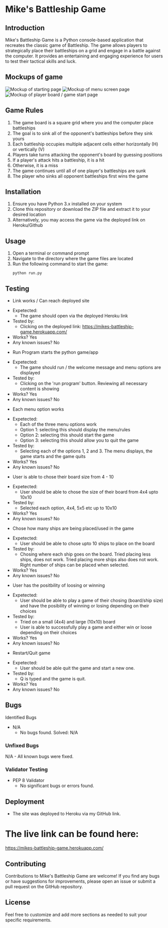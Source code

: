 # Mike's Battleship Game

## Introduction
Mike's Battleship Game is a Python console-based application that recreates the classic game of Battleship. The game allows players to strategically place their battleships on a grid and engage in a battle against the computer. It provides an entertaining and engaging experience for users to test their tactical skills and luck.

## Mockups of game
![Mockup of starting page](https://github.com/MikesCodingCreations/Portfolio3/blob/main/assets/main_page1.png)
![Mockup of menu screen page](https://github.com/MikesCodingCreations/Portfolio3/blob/main/assets/menu_screen1.png)
![Mockup of player board / game start page](https://github.com/MikesCodingCreations/Portfolio3/blob/main/assets/player_gameboard1.png)

## Game Rules
1. The game board is a square grid where you and the computer place battleships
2. The goal is to sink all of the opponent's battleships before they sink yours
3. Each battleship occupies multiple adjacent cells either horizontally (H) or vertically (V)
4. Players take turns attacking the opponent's board by guessing positions
5. If a player's attack hits a battleship, it is a hit
6. Otherwise, it is a miss
7. The game continues until all of one player's battleships are sunk
8. The player who sinks all opponent battleships first wins the game

## Installation
1. Ensure you have Python 3.x installed on your system
2. Clone this repository or download the ZIP file and extract it to your desired location
3. Alternatively, you may access the game via the deployed link on Heroku/Github

## Usage
1. Open a terminal or command prompt
2. Navigate to the directory where the game files are located
3. Run the following command to start the game:
   ```shell
   python run.py

## Testing 

* Link works / Can reach deployed site
- Expetected: 
  - The game should open via the deployed Heroku link
- Tested by:
  - Clicking on the deployed link: https://mikes-battleship-game.herokuapp.com/
- Works? Yes
- Any known issues? No

* Run Program starts the python game/app
- Expetected: 
  - The game should run / the welcome message and menu options are displayed
- Tested by:
  - Clicking on the 'run program' button. Reviewing all necessary content is showing
- Works? Yes
- Any known issues? No

* Each menu option works
- Expetected: 
  - Each of the three menu options work
  - Option 1: selecting this should display the menu/rules
  - Option 2: selecting this should start the game
  - Option 3: selecting this should allow you to quit the game
- Tested by:
  - Selecting each of the options 1, 2 and 3. The menu displays, the game starts and the game quits
- Works? Yes
- Any known issues? No

* User is able to chose their board size from 4 - 10
- Expetected: 
  - User should be able to chose the size of their board from 4x4 upto 10x10
- Tested by:
  - Selected each option, 4x4, 5x5 etc up to 10x10
- Works? Yes
- Any known issues? No

* Chose how many ships are being placed/used in the game
- Expetected: 
  - User should be able to chose upto 10 ships to place on the board
- Tested by:
  - Chosing where each ship goes on the board. Tried placing less ships, does not work. Tried placing more ships also does not work. Right number of ships can be placed when selected.
- Works? Yes
- Any known issues? No

* User has the positbility of loosing or winning
- Expetected: 
  - User should be able to play a game of their chosing (board/ship size) and have the posibility of winning or losing depending on their choices
- Tested by:
  - Tried on a small (4x4) and large (10x10) board
  - User is able to successfully play a game and either win or loose depending on their choices
- Works? Yes
- Any known issues? No

* Restart/Quit game
- Expetected: 
  - User should be able quit the game and start a new one.
- Tested by:
  - Q is typed and the game is quit.
- Works? Yes
- Any known issues? No

## Bugs
Identified Bugs
- N/A
  - No bugs found.
Solved: N/A

### Unfixed Bugs
N/A - All known bugs were fixed.

### Validator Testing 

- PEP 8 Validator
  - No significant bugs or errors found.

## Deployment
- The site was deployed to Heroku via my GitHub link.

# The live link can be found here:
https://mikes-battleship-game.herokuapp.com/

## Contributing
Contributions to Mike's Battleship Game are welcome! If you find any bugs or have suggestions for improvements, please open an issue or submit a pull request on the GitHub repository.

## License 
Feel free to customize and add more sections as needed to suit your specific requirements.